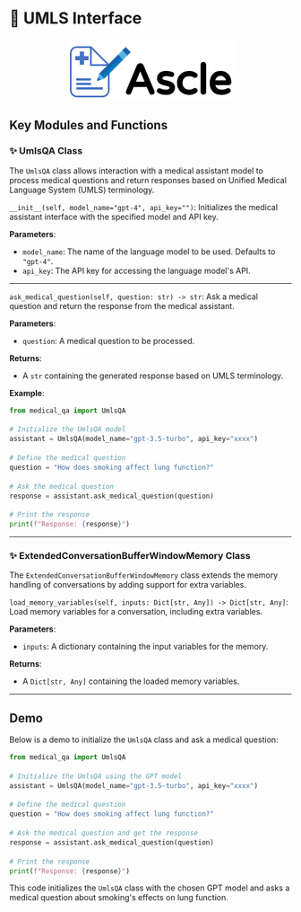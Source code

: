 
# 📔 UMLS Interface

<p align="center">
   <img src="Ascle_logo.png">
</p>

## Key Modules and Functions

### ✨ UmlsQA Class

The `UmlsQA` class allows interaction with a medical assistant model to process medical questions and return responses based on Unified Medical Language System (UMLS) terminology.

`__init__(self, model_name="gpt-4", api_key="")`: Initializes the medical assistant interface with the specified model and API key.

**Parameters**:
* `model_name`: The name of the language model to be used. Defaults to `"gpt-4"`.
* `api_key`: The API key for accessing the language model's API.

---

`ask_medical_question(self, question: str) -> str`: Ask a medical question and return the response from the medical assistant.

**Parameters**:
* `question`: A medical question to be processed.

**Returns**: 
* A `str` containing the generated response based on UMLS terminology.

**Example**:
```python
from medical_qa import UmlsQA

# Initialize the UmlsQA model
assistant = UmlsQA(model_name="gpt-3.5-turbo", api_key="xxxx")

# Define the medical question
question = "How does smoking affect lung function?"

# Ask the medical question
response = assistant.ask_medical_question(question)

# Print the response
print(f"Response: {response}")
```
---

### ✨ ExtendedConversationBufferWindowMemory Class

The `ExtendedConversationBufferWindowMemory` class extends the memory handling of conversations by adding support for extra variables.

`load_memory_variables(self, inputs: Dict[str, Any]) -> Dict[str, Any]`: Load memory variables for a conversation, including extra variables.

**Parameters**:
* `inputs`: A dictionary containing the input variables for the memory.

**Returns**: 
* A `Dict[str, Any]` containing the loaded memory variables.

---

## Demo

Below is a demo to initialize the `UmlsQA` class and ask a medical question:

```python
from medical_qa import UmlsQA

# Initialize the UmlsQA using the GPT model
assistant = UmlsQA(model_name="gpt-3.5-turbo", api_key="xxxx")

# Define the medical question
question = "How does smoking affect lung function?"

# Ask the medical question and get the response
response = assistant.ask_medical_question(question)

# Print the response
print(f"Response: {response}")
```

This code initializes the `UmlsQA` class with the chosen GPT model and asks a medical question about smoking's effects on lung function.

